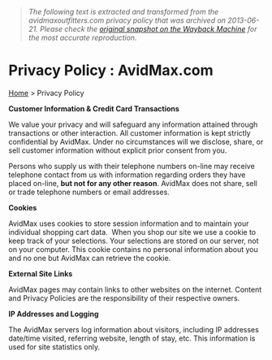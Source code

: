 > *The following text is extracted and transformed from the avidmaxoutfitters.com privacy policy that was archived on 2013-06-21. Please check the [original snapshot on the Wayback Machine](https://web.archive.org/web/20130621085300id_/http%3A//avidmaxoutfitters.com/t-privacy.aspx) for the most accurate reproduction.*

# Privacy Policy : AvidMax.com

  
[](http://bagfinder.lowepro.com/avidmax/choose-profile)  


[Home](https://web.archive.org/web/20130621085300id_/http%3A//avidmaxoutfitters.com/default.aspx) > Privacy Policy

  


**Customer Information & Credit Card Transactions**

We value your privacy and will safeguard any information attained through transactions or other interaction. All customer information is kept strictly confidential by AvidMax. Under no circumstances will we disclose, share, or sell customer information without explicit prior consent from you. 

Persons who supply us with their telephone numbers on-line may receive telephone contact from us with information regarding orders they have placed on-line, **but not for any other reason**. AvidMax does not share, sell or trade telephone numbers or email addresses.

**Cookies**

AvidMax uses cookies to store session information and to maintain your individual shopping cart data.  When you shop our site we use a cookie to keep track of your selections. Your selections are stored on our server, not on your computer. This cookie contains no personal information about you and no one but AvidMax can retrieve the cookie.

**External Site Links**

AvidMax pages may contain links to other websites on the internet. Content and Privacy Policies are the responsibility of their respective owners.

**IP Addresses and Logging**

The AvidMax servers log information about visitors, including IP addresses date/time visited, referring website, length of stay, etc. This information is used for site statistics only.
